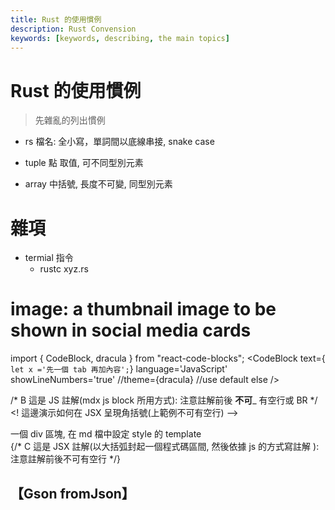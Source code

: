 ```yaml
---
title: Rust 的使用慣例
description: Rust Convension
keywords: [keywords, describing, the main topics]
---
```


# Rust 的使用慣例
> 先雜亂的列出慣例

* rs 檔名: 全小寫，單詞間以底線串接, snake case


* tuple 點 取值, 可不同型別元素
* array 中括號, 長度不可變, 同型別元素


# 雜項
* termial 指令 
    * rustc xyz.rs



















# image: a thumbnail image to be shown in social media cards

<!-- C 這是 HTML 註解 : 注意註解前  __必須___ 有空行 -->

import { CodeBlock, dracula  } from "react-code-blocks";
	 <CodeBlock
      text={`	  
	let x ='先一個 tab 再加內容';
	  `}
      language='JavaScript'
      showLineNumbers='true'
      //theme={dracula} //use default else 
    />
	
	
/* B 這是 JS 註解(mdx js block 所用方式): 注意註解前後  __不可___ 有空行或 BR */
&lt;! 這邊演示如何在 JSX 呈現角括號(上範例不可有空行) --&gt;

<div style={{backgroundColor: 'red', color: 'blue' }} >
一個 div 區塊, 在 md 檔中設定 style 的 template 
<br/>
{/* C 這是 JSX 註解(以大括弧封起一個程式碼區間, 然後依據 js 的方式寫註解 ): 注意註解前後不可有空行 */}


## 【Gson fromJson】

<code>


</code>


